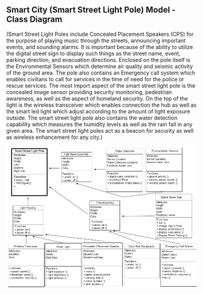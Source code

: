 ## Smart City (Smart Street Light Pole) Model - Class Diagram

(Smart Street Light Poles include Concealed Placement Speakers (CPS) for the purpose of playing music through the streets, announcing important events, and sounding alarms.   It is important because of the ability to utilize the digital street sign to display such things as the street name, event, parking direction, and evacuation directions.  Enclosed on the pole itself is the Environmental Sensors which determine air quality and seismic activity of the ground area.  The pole also contains an Emergency call system which enables civilians to call for services in the time of need for the police or rescue services.  The most import aspect of the smart street light pole is the concealed image sensor providing security monitoring, pedestrian awareness, as well as the aspect of homeland security.  On the top of the light is the wireless transceiver which enables connection the hub as well as the smart led light which adjust according to the amount of light exposure outside.  The smart street light pole also contains the water detection capability which measures the humidity levels as well as the rain fall in any given area.  The smart street light poles act as a beacon for security as well as wireless enhancement for any city.)

![Class Diagram](../diagrams/class_diagram.png)